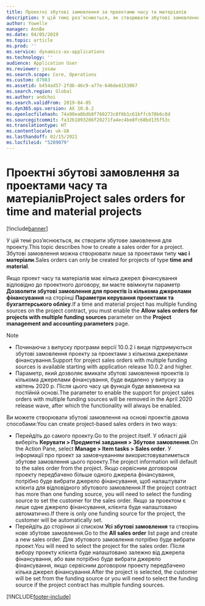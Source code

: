 ```yaml
---
title: Проектні збутові замовлення за проектами часу та матеріалів
description: У цій темі роз’яснюється, як створювати збутові замовлення на основі проектів часу та матеріалів.
author: Yowelle
manager: AnnBe
ms.date: 04/05/2019
ms.topic: article
ms.prod: ''
ms.service: dynamics-ax-applications
ms.technology: ''
audience: Application User
ms.reviewer: josaw
ms.search.scope: Core, Operations
ms.custom: 87983
ms.assetid: b454ad57-2fd6-46c9-a77e-646de4153067
ms.search.region: Global
ms.author: andchoi
ms.search.validFrom: 2019-04-05
ms.dyn365.ops.version: AX 10.0.2
ms.openlocfilehash: 74a90ea0bdb8f760273c0f6b1c61bffcb70b6c8d
ms.sourcegitcommit: fa32b1893286f20271fa4ec4be8fc68bd135f53c
ms.translationtype: HT
ms.contentlocale: uk-UA
ms.lasthandoff: 02/15/2021
ms.locfileid: "5289079"
---
```

# <a name="project-sales-orders-for-time-and-material-projects"></a><span data-ttu-id="69758-103">Проектні збутові замовлення за проектами часу та матеріалів</span><span class="sxs-lookup"><span data-stu-id="69758-103">Project sales orders for time and material projects</span></span>

[!include[banner](../includes/banner.md)]

<span data-ttu-id="69758-104">У цій темі роз’яснюється, як створити збутове замовлення для проекту.</span><span class="sxs-lookup"><span data-stu-id="69758-104">This topic describes how to create a sales order for a project.</span></span> <span data-ttu-id="69758-105">Збутові замовлення можна створювати лише за проектами типу **час і матеріали**.</span><span class="sxs-lookup"><span data-stu-id="69758-105">Sales orders can only be created for projects of type **time and material**.</span></span>

<span data-ttu-id="69758-106">Якщо проект часу та матеріалів має кілька джерел фінансування відповідно до проектного договору, ви маєте ввімкнути параметр **Дозволити збутові замовлення для проектів із кількома джерелами фінансування** на сторінці **Параметри керування проектами та бухгалтерського обліку**.</span><span class="sxs-lookup"><span data-stu-id="69758-106">If a time and material project has multiple funding sources on the project contract, you must enable the **Allow sales orders for projects with multiple funding sources** parameter on the **Project management and accounting parameters** page.</span></span> 

> [!NOTE]
> - <span data-ttu-id="69758-107">Починаючи з випуску програми версії 10.0.2 і вище підтримуються збутові замовлення проекту за проектами з кількома джерелами фінансування.</span><span class="sxs-lookup"><span data-stu-id="69758-107">Support for project sales orders with multiple funding sources is available starting with application release 10.0.2 and higher.</span></span>
> - <span data-ttu-id="69758-108">Параметр, який дозволяє вмикати збутові замовлення проектів із кількома джерелами фінансування, буде видалено у випуску за квітень 2020 р. Після цього часу ця функція буде ввімкнена на постійній основі.</span><span class="sxs-lookup"><span data-stu-id="69758-108">The parameter to enable the support for project sales orders with multiple funding sources will be removed in the April 2020 release wave, after which the functionality will always be enabled.</span></span>

<span data-ttu-id="69758-109">Ви можете створювати збутові замовлення на основі проектів двома способами:</span><span class="sxs-lookup"><span data-stu-id="69758-109">You can create project-based sales orders in two ways:</span></span>

- <span data-ttu-id="69758-110">Перейдіть до самого проекту.</span><span class="sxs-lookup"><span data-stu-id="69758-110">Go to the project itself.</span></span> <span data-ttu-id="69758-111">У області дій виберіть **Керувати > Предметні завдання > Збутове замовлення**.</span><span class="sxs-lookup"><span data-stu-id="69758-111">On the Action Pane, select **Manage > Item tasks > Sales order**.</span></span> <span data-ttu-id="69758-112">У інформації про проект за замовчуванням використовуватиметься збутове замовлення цього проекту.</span><span class="sxs-lookup"><span data-stu-id="69758-112">The project information will default to the sales order from the project.</span></span> <span data-ttu-id="69758-113">Якщо сервісним договором проекту передбачено більше одного джерела фінансування, потрібно буде вибрати джерело фінансування, щоб налаштувати клієнта для відповідного збутового замовлення.</span><span class="sxs-lookup"><span data-stu-id="69758-113">If the project contract has more than one funding source, you will need to select the funding source to set the customer for the sales order.</span></span> <span data-ttu-id="69758-114">Якщо за проектом є лише одне джерело фінансування, клієнта буде налаштовано автоматично.</span><span class="sxs-lookup"><span data-stu-id="69758-114">If there is only one funding source for the project, the customer will be automatically set.</span></span>
- <span data-ttu-id="69758-115">Перейдіть до сторінки зі списком **Усі збутові замовлення** та створінь нове збутове замовлення.</span><span class="sxs-lookup"><span data-stu-id="69758-115">Go to the **All sales order** list page and create a new sales order.</span></span> <span data-ttu-id="69758-116">Для збутового замовлення потрібно буде вибрати проект.</span><span class="sxs-lookup"><span data-stu-id="69758-116">You will need to select the project for the sales order.</span></span> <span data-ttu-id="69758-117">Після вибору проекту клієнта буде налаштовано залежно від джерела фінансування, або вам потрібно буде вибрати джерело фінансування, якщо сервісним договором проекту передбачено кілька джерел фінансування.</span><span class="sxs-lookup"><span data-stu-id="69758-117">After the project is selected, the customer will be set from the funding source or you will need to select the funding source if the project contract has multiple funding sources.</span></span>



[!INCLUDE[footer-include](../includes/footer-banner.md)]